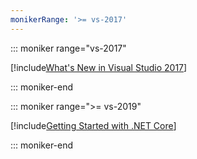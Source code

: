 ```yaml
---
monikerRange: '>= vs-2017'
---
```


::: moniker range="vs-2017"

[!include[What's New in Visual Studio 2017](./whats-new-in-visual-studio.md)]

::: moniker-end

::: moniker range=">= vs-2019"

[!include[Getting Started with .NET Core](./whats-new-visual-studio-2019.md)]

::: moniker-end
